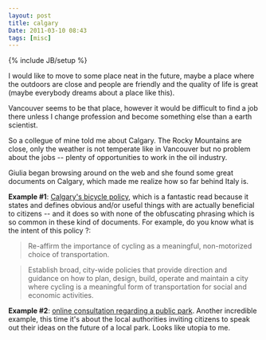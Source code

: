 ```yaml
---
layout: post
title: calgary
Date: 2011-03-10 08:43
tags: [misc]
---
```

{% include JB/setup %} 

I would like to move to some place neat in the future, maybe a place where the
outdoors are close and people are friendly and the quality of life is great
(maybe everybody dreams about a place like this).

Vancouver seems to be that place, however it would be difficult to find a job
there unless I change profession and become something else than a earth
scientist.

So a collegue of mine told me about Calgary. The Rocky Mountains are close,
only the weather is not temperate like in Vancouver but no problem about the
jobs -- plenty of opportunities to work in the oil industry.

Giulia began browsing around on the web and she found some great documents on
Calgary, which made me realize how so far behind Italy is.

**Example #1**: [Calgary's bicycle policy](http://www.calgary.ca/docgallery/bu/cityclerks/council_policies/tp011.pdf), which is a fantastic read because it states and defines obvious and/or useful things with are actually beneficial to citizens -- and it does so with none of the obfuscating phrasing which is so common in these kind of documents. For example, do you know what is the intent of this policy ?:

> Re-affirm the importance of cycling as a meaningful, non-motorized choice of transportation.

> Establish broad, city-wide policies that provide direction and guidance on how to plan, design, build, operate and maintain a city where cycling is a meaningful form of transportation for social and economic activities.

**Example #2**: [online consultation regarding a public park](http://www.calgarycitynews.com/2011/03/online-consultation-river-park-sandy.html). Another incredible example, this time it's about the local authorities inviting citizens to speak out their ideas on the future of a local park. Looks like utopia to me.
